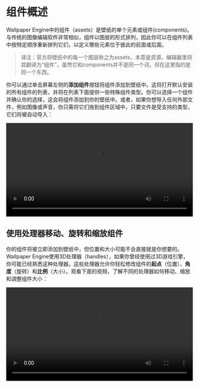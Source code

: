 # 组件概述

Wallpaper Engine中的组件（assets）是壁纸的单个元素或组件(components)。与传统的图像编辑软件非常相似，组件以图层的形式排列，因此你可以在组件列表中按特定顺序重新排列它们，以定义哪些元素位于彼此的前面或后面。

> 译注：官方将壁纸中的每一个图层称之为assets，本意是资源，编辑器里将其翻译为“组件”，虽然它和components并不是同一个词，但在这里指的是同一个东西。

你可以通过单击屏幕左侧的**添加组件**按钮将组件添加到壁纸中。这将打开默认安装的所有组件的列表，并将在列表下面提供一些特殊组件类型。你可以选择一个组件并确认你的选择，这会将组件添加到你的壁纸中。或者，如果你想导入任何外部文件，例如图像或声音，你只需将它们拖到组件区域中，只要文件是受支持的类型，它们将被自动导入：

<video width="100%" controls>
  <source :src="$withBase('/videos/asset_adding.mp4')" type="video/mp4">
  Your browser does not support the video tag.
</video>

## 使用处理器移动、旋转和缩放组件

你的组件将被立即添加到壁纸中，但位置和大小可能不会直接就是你想要的。Wallpaper Engine使用3D处理器（handles），如果你曾经使用过3D游戏引擎，你可能已经熟悉这种处理器。这些处理器允许你轻松修改组件的**起点**（位置）、**角度**（旋转）和**比例**（大小）。观看下面的视频，了解不同的处理器如何移动、缩放和调整组件大小：

<video width="100%" controls loop>
  <source :src="$withBase('/videos/asset_movement.mp4')" type="video/mp4">
  Your browser does not support the video tag.
</video>

